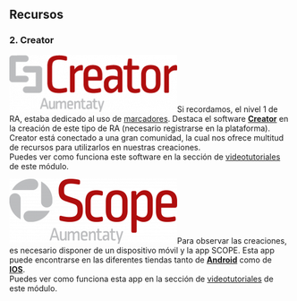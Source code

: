 ## Recursos

### 2\. Creator

![](img/Creator-marca-300x102.png?time=1561412872256)Si recordamos, el nivel 1 de RA, estaba dedicado al uso de [marcadores](https://moodle.catedu.es/mod/url/view.php?id=2996 "Marcadores"). Destaca el software **[Creator](http://www.aumentaty.com/community/es/)** en la creación de este tipo de RA (necesario registrarse en la plataforma).  
Creator está conectado a una gran comunidad, la cual nos ofrece multitud de recursos para utilizarlos en nuestras creaciones.  
Puedes ver como funciona este software en la sección de [videotutoriales](https://moodle.catedu.es/mod/book/view.php?id=1000 "Videotutoriales") de este módulo.  
  

  
![](img/Scope-marca-300x116.png)Para observar las creaciones, es necesario disponer de un dispositivo móvil y la app SCOPE. Esta app puede encontrarse en las diferentes tiendas tanto de **[Android](https://play.google.com/store/apps/details?id=com.aumentaty.scope&hl=es)** como de **[IOS](https://apps.apple.com/es/app/scope/id1267294165)**.   
Puedes ver como funciona esta app en la sección de [videotutoriales](https://moodle.catedu.es/mod/book/view.php?id=1000 "Videotutoriales") de este módulo.